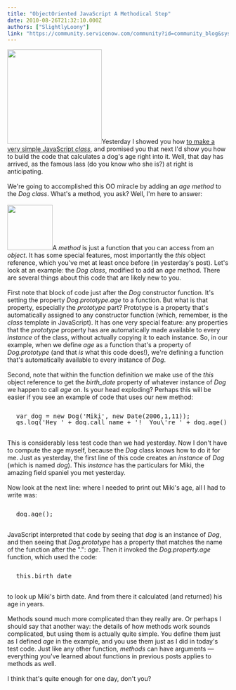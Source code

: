 ```yaml
---
title: "ObjectOriented JavaScript A Methodical Step"
date: 2010-08-26T21:32:10.000Z
authors: ["SlightlyLoony"]
link: "https://community.servicenow.com/community?id=community_blog&sys_id=a6ecae65dbd0dbc01dcaf3231f96196a"
---
```

<p><img  alt="" class="jive-image" src="c88d5042db5c9fc03eb27a9e0f961951.iix" style="width: auto; height: 215px;" />Yesterday I showed you how <a href="/community?id=community_blog&sys_id=228c2ae1dbd0dbc01dcaf3231f96197e">to make a very simple JavaScript <i>class</i></a>, and promised you that next I'd show you how to build the code that calculates a dog's age right into it. Well, that day has arrived, as the famous lass (do you know who she is?) at right is anticipating.<br /><br />We're going to accomplished this OO miracle by adding an <i>age method</i> to the <i>Dog class</i>. What's a method, you ask? Well, I'm here to answer:<br /><!--break--><br /><img  alt="" class="jive-image" src="507eb731db18d3041dcaf3231f96199c.iix" style="width: auto; height: 103px;" />A <i>method</i> is just a function that you can access from an <i>object</i>. It has some special features, most importantly the <i>this</i> object reference, which you've met at least once before (in yesterday's post). Let's look at an example: the <i>Dog class</i>, modified to add an <i>age</i> method. There are several things about this code that are likely new to you.<br /><br />First note that block of code just after the <i>Dog</i> constructor function. It's setting the property <i>Dog.prototype.age</i> to a function. But what is that property, especially the <i>prototype</i> part? Prototype is a property that's automatically assigned to any constructor function (which, remember, is the <i>class</i> template in JavaScript). It has one very special feature: any properties that the <i>prototype</i> property has are automatically made available to every <i>instance</i> of the class, without actually copying it to each instance. So, in our example, when we define <i>age</i> as a function that's a property of <i>Dog.prototype</i> (and that <i>is</i> what this code does!), we're defining a function that's automatically available to every instance of <i>Dog</i>. <br /><br />Second, note that within the function definition we make use of the <i>this</i> object reference to get the <i>birth_date</i> property of whatever instance of <i>Dog</i> we happen to call <i>age</i> on. Is your head exploding? Perhaps this will be easier if you see an example of code that uses our new method:<br /><pre style="margin-left:20px;line-height:1;"><br />var dog = new Dog('Miki', new Date(2006,1,11));<br />gs.log('Hey ' + dog.call_name + '!  You\'re ' + dog.age() + ' years old today!');<br /></pre><br />This is considerably less test code than we had yesterday. Now I don't have to compute the age myself, because the <i>Dog</i> class knows how to do it for me. Just as yesterday, the first line of this code creates an <i>instance</i> of <i>Dog</i> (which is named <i>dog</i>). This <i>instance</i> has the particulars for Miki, the amazing field spaniel you met yesterday.<br /><br />Now look at the next line: where I needed to print out Miki's age, all I had to write was:<br /><pre style="margin-left:20px;line-height:1;"><br />dog.age();<br /></pre><br />JavaScript interpreted that code by seeing that <i>dog</i> is an instance of <i>Dog</i>, and then seeing that <i>Dog.prototype</i> has a property that matches the name of the function after the ".": <i>age</i>. Then it invoked the <i>Dog.property.age</i> function, which used the code:<br /><pre style="margin-left:20px;line-height:1;"><br />this.birth_date<br /></pre><br />to look up Miki's birth date. And from there it calculated (and returned) his age in years.<br /><br />Methods sound much more complicated than they really are. Or perhaps I should say that another way: the details of how methods work sounds complicated, but using them is actually quite simple. You define them just as I defined <i>age</i> in the example, and you use them just as I did in today's test code. Just like any other function, <i>methods</i> can have arguments — everything you've learned about functions in previous posts applies to methods as well.<br /><br />I think that's quite enough for one day, don't you?</p>